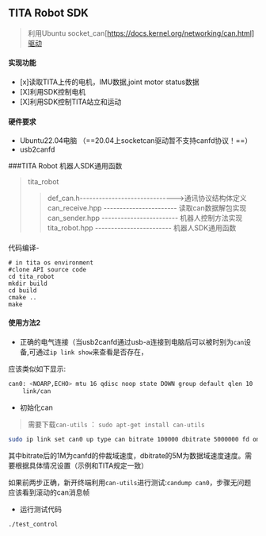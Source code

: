## TITA Robot SDK

>利用Ubuntu socket_can[https://docs.kernel.org/networking/can.html]驱动

#### 实现功能
- [x]读取TITA上传的电机，IMU数据,joint motor status数据
- [X]利用SDK控制电机
- [X]利用SDK控制TITA站立和运动


#### 硬件要求

- Ubuntu22.04电脑 （==20.04上socketcan驱动暂不支持canfd协议！==）
- usb2canfd


###TITA Robot 机器人SDK通用函数

>tita_robot
>>def_can.h------------------------------>通讯协议结构体定义
>>can_receive.hpp ----------------------- 读取can数据解包实现
>>can_sender.hpp ------------------------ 机器人控制方法实现
>>tita_robot.hpp ------------------------ 机器人SDK通用函数

####
代码编译-
```
# in tita os environment
#clone API source code
cd tita_robot
mkdir build
cd build
cmake ..
make

```


#### 使用方法2

- 正确的电气连接（当usb2canfd通过usb-a连接到电脑后可以被时别为`can`设备,可通过`ip link show`来查看是否存在，

应该类似如下显示:

```bash
can0: <NOARP,ECHO> mtu 16 qdisc noop state DOWN group default qlen 10
    link/can
```

- 初始化can

> 需要下载`can-utils` ： `sudo apt-get install can-utils`

```bash
sudo ip link set can0 up type can bitrate 100000 dbitrate 5000000 fd on
```

其中bitrate后的1M为canfd的仲裁域速度，dbitrate的5M为数据域速度速度。需要根据具体情况设置（示例和TITA规定一致）

如果前两步正确，新开终端利用`can-utils`进行测试:`candump can0`，步骤无问题应该看到滚动的can消息帧

- 运行测试代码

```bash
./test_control 
```
